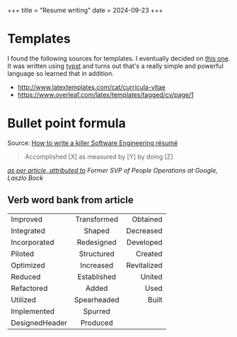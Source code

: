 +++
title = "Resume writing"
date = 2024-09-23
+++

# Templates

I found the following sources for templates.
I eventually decided on [this one](https://github.com/azzamsa/cv-template/).
It was written using [typst](https://typst.app/) and turns out that's a really simple and powerful language so learned that in addition.

- <http://www.latextemplates.com/cat/curricula-vitae>
- <https://www.overleaf.com/latex/templates/tagged/cv/page/1>

# Bullet point formula

Source: [How to write a killer Software Engineering résumé][killer_resume]

> Accomplished [X] as measured by [Y] by doing [Z]

_[as per article, attributed to][killer_resume] Former SVP of People Operations at Google, Laszlo Bock_

## Verb word bank from article

|                |             |             |
| :------------- | :---------: | ----------: |
| Improved       | Transformed |    Obtained |
| Integrated     |   Shaped    |   Decreased |
| Incorporated   | Redesigned  |   Developed |
| Piloted        | Structured  |     Created |
| Optimized      |  Increased  | Revitalized |
| Reduced        | Established |      United |
| Refactored     |    Added    |        Used |
| Utilized       | Spearheaded |       Built |
| Implemented    |   Spurred   |             |
| DesignedHeader |  Produced   |             |

[killer_resume]: https://www.freecodecamp.org/news/writing-a-killer-software-engineering-resume-b11c91ef699d/
